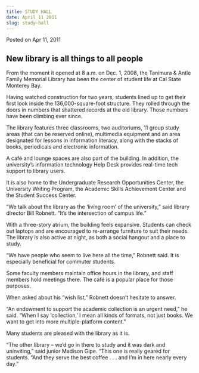 ```yaml
---
title: STUDY HALL
date: April 11 2011
slug: study-hall
---
```


 
<span class="date">Posted on Apr 11, 2011 </span>
<h2>New library is all things to all people</h2>
<p>
  From the moment it opened at 8 a.m. on Dec. 1, 2008, the Tanimura &amp; Antle
  Family Memorial Library has been the center of student life at Cal State
  Monterey Bay.
</p>
<p>
  Having watched construction for two years, students lined up to get their
  first look inside the 136,000-square-foot structure. They rolled through the
  doors in numbers that shattered records at the old library. Those numbers have
  been climbing ever since.
</p>
<p>
  The library features three classrooms, two auditoriums, 11 group study areas
  (that can be reserved online), multimedia equipment and an area designated for
  lessons in information literacy, along with the stacks of books, periodicals
  and electronic information.
</p>
<p>
  A caf&#xE9; and lounge spaces are also part of the building. In addition, the
  university&#x2019;s information technology Help Desk provides real-time tech
  support to library users.
</p>
<p>
  It is also home to the Undergraduate Research Opportunities Center, the
  University Writing Program, the Academic Skills Achievement Center and the
  Student Success Center.
</p>
<p>
  &#x201C;We talk about the library as the &#x2018;living room&#x2019; of the
  university,&#x201D; said library director Bill Robnett. &#x201C;It&#x2019;s
  the intersection of campus life.&#x201D;
</p>
<p>
  With a three-story atrium, the building feels expansive. Students can check
  out laptops and are encouraged to re-arrange furniture to suit their needs.
  The library is also active at night, as both a social hangout and a place to
  study.&#xA0;
</p>
<p>
  &#x201C;We have people who seem to live here all the time,&#x201D; Robnett
  said. It is especially beneficial for commuter students.
</p>
<p>
  Some faculty members maintain office hours in the library, and staff members
  hold meetings there. The caf&#xE9; is a popular place for those purposes.
</p>
<p>
  When asked about his &#x201C;wish list,&#x201D; Robnett doesn&#x2019;t
  hesitate to answer.
</p>
<p>
  &#x201C;An endowment to support the academic collection is an urgent
  need,&#x201D; he said. &#x201C;When I say &#x2018;collection,&#x2019; I mean
  all kinds of formats, not just books. We want to get into more
  multiple-platform content.&#x201D;
</p>
<p>Many students are pleased with the library as it is.</p>
<p>
  &#x201C;The other library &#x2013; we&#x2019;d go in there to study and it was
  dark and uninviting,&#x201D; said junior Madison Gipe. &#x201C;This one is
  really geared for students.&#xA0;&#x201C;And they serve the best coffee . . .
  and I&#x2019;m in here nearly every day.&#x201D;
</p>
 
